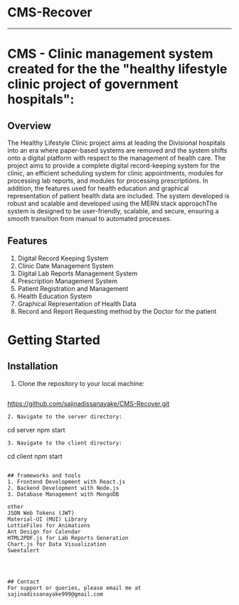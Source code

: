 # CMS-Recover




---

# CMS - Clinic management system created for the the "healthy lifestyle clinic project of government hospitals":

## Overview
The Healthy Lifestyle Clinic project aims at leading the Divisional hospitals into an era where paper-based systems are removed and the system shifts onto a digital platform with respect to the management of health care. The project aims to provide a complete digital record-keeping system for the clinic, an efficient scheduling system for clinic appointments, modules for processing lab reports, and modules for processing prescriptions. In addition, the features used for health education and graphical representation of patient health data are included. The system developed is robust and scalable and developed using the MERN stack approachThe system is designed to be user-friendly, scalable, and secure, ensuring a smooth transition from manual to automated processes. 

## Features
 1. Digital Record Keeping System 
 2. Clinic Date Management System
 3. Digital Lab Reports Management System
 4. Prescription Management System
 5. Patient Registration and Management
 6. Health Education System
 7. Graphical Representation of Health Data
 8. Record and Report Requesting method by the Doctor for the patient

# Getting Started

## Installation
1. Clone the repository to your local machine:
   ```
 https://github.com/sajinadissanayake/CMS-Recover.git
   ```
2. Navigate to the server directory:
   ```
   cd server
   npm start
   ```
3. Navigate to the client directory:
   ```
   cd client
   npm start
   ```

## frameworks and tools
1. Frontend Development with React.js
2. Backend Development with Node.js
3. Database Management with MongoDB

other
JSON Web Tokens (JWT)
Material-UI (MUI) Library
LottieFiles for Animations
Ant Design for Calendar
HTML2PDF.js for Lab Reports Generation
Chart.js for Data Visualization
Sweetalert




## Contact
For support or queries, please email me at sajinadissanayake999@gmail.com









